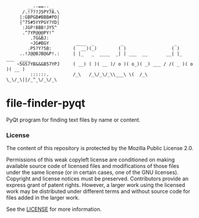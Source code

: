 ```
        __--==--__       
      /.!???J5PY7A.\     
     |:GBPGB#BBB#PO|     
     |^75#5YYPGY?YD|     
      :JGP!BBB!JY5^      
      .^7YP@@@PY!^       
         .7G&BJ:         
         ~JG#BGY          ____  _          _                   _              
        .P5?Y?5B:        (  __)(_)        ( )                 ( )             
     ..!J@@BJB@&P!.:     | |_   _  ____  _| | ___  __       __| |_  ___  ____ 
    ~5G57YB&&&B57YPJ     ( __) ( )( __ )/ o )( o_)( _) ___ / /( _ )( o )( __ )
         ::::::.         /_\   /_\/_\/_\\___\ \(  /_\      \_\/_\||/_^_\/_\/_\
```

# file-finder-pyqt

PyQt program for finding text files by name or content.

### License

The content of this repository is protected by the Mozilla Public License 2.0. 

Permissions of this weak copyleft license 
are conditioned on making available source code of licensed files and modifications of those files under the same license 
(or in certain cases, one of the GNU licenses). Copyright and license notices must be preserved. Contributors provide 
an express grant of patent rights. However, a larger work using the licensed work may be distributed under different 
terms and without source code for files added in the larger work. 

See the [LICENSE](https://github.com/Keworker/file-finder-pyqt/blob/master/LICENSE) for more information.
